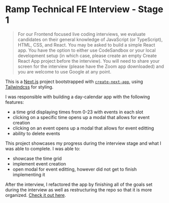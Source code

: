 # Ramp Technical FE Interview - Stage 1

> For our Frontend focused live coding interviews, we evaluate candidates on their general knowledge of JavaScript (or TypeScript), HTML, CSS, and React. You may be asked to build a simple React app. You have the option to either use CodeSandbox or your local development setup (in which case, please create an empty Create React App project before the interview). You will need to share your screen for the interview (please have the Zoom app downloaded) and you are welcome to use Google at any point.

This is a [Next.js](https://nextjs.org/) project bootstrapped with [`create-next-app`](https://github.com/vercel/next.js/tree/canary/packages/create-next-app), using [Tailwindcss](https://tailwindcss.com/docs/guides/nextjs) for styling.

I was responsible with building a day-calendar app with the following features:

- a time grid displaying times from 0-23 with events in each slot
- clicking on a specific time opens up a modal that allows for event creation
- clicking on an event opens up a modal that allows for event editting
- ability to delete events

This project showcases my progress during the interview stage and what I was able to complete. I was able to:

- showcase the time grid
- implement event creation
- open modal for event editting, however did not get to finish implementing it

After the interview, I refactored the app by finishing all of the goals set during the interview as well as restructuring the repo so that it is more organized. [Check it out here](https://github.com/daxidngyn/ramp-fe-interview-stage1/tree/post-interview).

